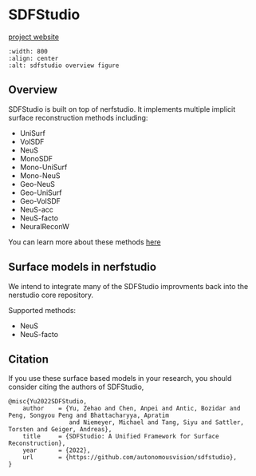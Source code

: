 # SDFStudio

[project website](https://autonomousvision.github.io/sdfstudio/)

```{image} imgs/sdfstudio_overview.svg
:width: 800
:align: center
:alt: sdfstudio overview figure
```

## Overview

SDFStudio is built on top of nerfstudio. It implements multiple implicit surface reconstruction methods including:

- UniSurf
- VolSDF
- NeuS
- MonoSDF
- Mono-UniSurf
- Mono-NeuS
- Geo-NeuS
- Geo-UniSurf
- Geo-VolSDF
- NeuS-acc
- NeuS-facto
- NeuralReconW

You can learn more about these methods [here](https://github.com/autonomousvision/sdfstudio/blob/master/docs/sdfstudio-methods.md#Methods)

## Surface models in nerfstudio

We intend to integrate many of the SDFStudio improvments back into the nerstudio core repository.

Supported methods:

- NeuS
- NeuS-facto

## Citation

If you use these surface based models in your research, you should consider citing the authors of SDFStudio,

```none
@misc{Yu2022SDFStudio,
    author    = {Yu, Zehao and Chen, Anpei and Antic, Bozidar and Peng, Songyou Peng and Bhattacharyya, Apratim
                 and Niemeyer, Michael and Tang, Siyu and Sattler, Torsten and Geiger, Andreas},
    title     = {SDFStudio: A Unified Framework for Surface Reconstruction},
    year      = {2022},
    url       = {https://github.com/autonomousvision/sdfstudio},
}
```
